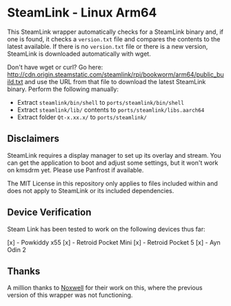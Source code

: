# SteamLink - Linux Arm64
This SteamLink wrapper automatically checks for a SteamLink binary and, if one is found, it checks a `version.txt` file and compares the contents to the latest available. If there is no `version.txt` file or there is a new version, SteamLink is downloaded automatically with wget.

Don't have wget or curl? Go here: http://cdn.origin.steamstatic.com/steamlink/rpi/bookworm/arm64/public_build.txt and use the URL from that file to download the latest SteamLink binary. Perform the following manually:
- Extract `steamlink/bin/shell` to `ports/steamlink/bin/shell`
- Extract `steamlink/lib/` contents to `ports/steamlink/libs.aarch64`
- Extract folder `Qt-x.xx.x/` to `ports/steamlink/`

## Disclaimers
SteamLink requires a display manager to set up its overlay and stream. You can get the application to boot and adjust some settings, but it won't work on kmsdrm yet. Please use Panfrost if available.

The MIT License in this repository only applies to files included within and does not apply to SteamLink or its included dependencies.

## Device Verification
Steam Link has been tested to work on the following devices thus far:

[x] - Powkiddy x55
[x] - Retroid Pocket Mini
[x] - Retroid Pocket 5
[x] - Ayn Odin 2

## Thanks
A million thanks to [Noxwell](https://github.com/beebono/SLink-RPCompat) for their work on this, where the previous version of this wrapper was not functioning.

